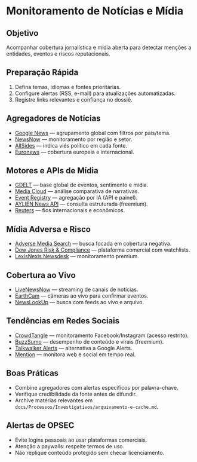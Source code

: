 # Monitoramento de Notícias e Mídia

## Objetivo
Acompanhar cobertura jornalística e mídia aberta para detectar menções a entidades, eventos e riscos reputacionais.

## Preparação Rápida
1. Defina temas, idiomas e fontes prioritárias.
2. Configure alertas (RSS, e-mail) para atualizações automatizadas.
3. Registre links relevantes e confiança no dossiê.

## Agregadores de Notícias
- [Google News](https://news.google.com/) — agrupamento global com filtros por país/tema.
- [NewsNow](https://www.newsnow.co.uk/) — monitoramento por região e setor.
- [AllSides](https://www.allsides.com/unbiased-balanced-news) — indica viés político em cada fonte.
- [Euronews](https://www.euronews.com/) — cobertura europeia e internacional.

## Motores e APIs de Mídia
- [GDELT](https://www.gdeltproject.org/) — base global de eventos, sentimento e mídia.
- [Media Cloud](https://mediacloud.org/) — análise comparativa de narrativas.
- [Event Registry](https://eventregistry.org/) — agregação por IA (API e painel).
- [AYLIEN News API](https://aylien.com/news-api/) — consulta estruturada (freemium).
- [Reuters](https://www.reuters.com/) — fios internacionais e econômicos.

## Mídia Adversa e Risco
- [Adverse Media Search](https://www.no-nonsense-intel.com/adverse-media-search-tool) — busca focada em cobertura negativa.
- [Dow Jones Risk & Compliance](https://professional.dowjones.com/risk-compliance/) — plataforma comercial com watchlists.
- [LexisNexis Newsdesk](https://www.lexisnexis.com/en-us/professional/solutions/newsdesk.page) — monitoramento premium.

## Cobertura ao Vivo
- [LiveNewsNow](https://www.livenewsnow.com/) — streaming de canais de notícias.
- [EarthCam](https://www.earthcam.com/) — câmeras ao vivo para confirmar eventos.
- [NewsLookUp](https://newslookup.com/) — busca com feeds ao vivo e arquivo.

## Tendências em Redes Sociais
- [CrowdTangle](https://www.crowdtangle.com/) — monitoramento Facebook/Instagram (acesso restrito).
- [BuzzSumo](https://buzzsumo.com/) — desempenho de conteúdo e virais (freemium).
- [Talkwalker Alerts](https://www.talkwalker.com/alerts) — alternativa a Google Alerts.
- [Mention](https://mention.com/en/) — monitora web e social em tempo real.

## Boas Práticas
- Combine agregadores com alertas específicos por palavra-chave.
- Verifique credibilidade da fonte antes de difundir.
- Archive matérias relevantes em `docs/Processos/Investigativos/arquivamento-e-cache.md`.

## Alertas de OPSEC
- Evite logins pessoais ao usar plataformas comerciais.
- Atenção a paywalls: respeite termos de uso.
- Não replique conteúdo protegido sem checar licenciamento.
